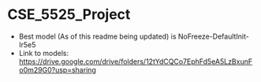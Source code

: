 # CSE_5525_Project
- Best model (As of this readme being updated) is NoFreeze-DefaultInit-lr5e5
- Link to models: https://drive.google.com/drive/folders/12tYdCQCo7EphFd5eA5LzBxunFo0m29G0?usp=sharing